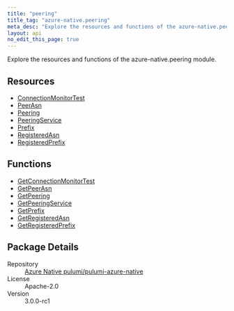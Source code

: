 ```yaml
---
title: "peering"
title_tag: "azure-native.peering"
meta_desc: "Explore the resources and functions of the azure-native.peering module."
layout: api
no_edit_this_page: true
---
```


<!-- WARNING: this file was generated by Pulumi Docs Generator. -->
<!-- Do not edit by hand unless you're certain you know what you are doing! -->

Explore the resources and functions of the azure-native.peering module.

<h2 id="resources">Resources</h2>
<ul class="api">
    <li><a href="connectionmonitortest/" title="ConnectionMonitorTest">ConnectionMonitorTest</a></li>
    <li><a href="peerasn/" title="PeerAsn">PeerAsn</a></li>
    <li><a href="peering/" title="Peering">Peering</a></li>
    <li><a href="peeringservice/" title="PeeringService">PeeringService</a></li>
    <li><a href="prefix/" title="Prefix">Prefix</a></li>
    <li><a href="registeredasn/" title="RegisteredAsn">RegisteredAsn</a></li>
    <li><a href="registeredprefix/" title="RegisteredPrefix">RegisteredPrefix</a></li>
</ul>

<h2 id="functions">Functions</h2>
<ul class="api">
    <li><a href="getconnectionmonitortest/" title="GetConnectionMonitorTest">GetConnectionMonitorTest</a></li>
    <li><a href="getpeerasn/" title="GetPeerAsn">GetPeerAsn</a></li>
    <li><a href="getpeering/" title="GetPeering">GetPeering</a></li>
    <li><a href="getpeeringservice/" title="GetPeeringService">GetPeeringService</a></li>
    <li><a href="getprefix/" title="GetPrefix">GetPrefix</a></li>
    <li><a href="getregisteredasn/" title="GetRegisteredAsn">GetRegisteredAsn</a></li>
    <li><a href="getregisteredprefix/" title="GetRegisteredPrefix">GetRegisteredPrefix</a></li>
</ul>

<h2 id="package-details">Package Details</h2>
<dl class="package-details">
	<dt>Repository</dt>
	<dd><a href="https://github.com/pulumi/pulumi-azure-native">Azure Native pulumi/pulumi-azure-native</a></dd>
	<dt>License</dt>
	<dd>Apache-2.0</dd>
	<dt>Version</dt>
	<dd>3.0.0-rc1</dd>
</dl>

